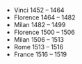 - Vinci 1452 – 1464 
- Florence 1464 – 1482 
- Milan 1482 – 1499 
- Florence 1500 – 1506 
- Milan 1506 – 1513 
- Rome 1513 – 1516 
- France 1516 – 1519